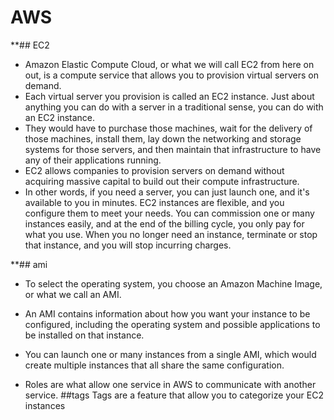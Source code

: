 # AWS
**## EC2

- Amazon Elastic Compute Cloud, or what we will call EC2 from here on out, is a compute service that allows you to provision virtual servers on demand. 
- Each virtual server you provision is called an EC2 instance. Just about anything you can do with a server in a traditional sense, you can do with an EC2 instance. 
- They would have to purchase those machines, wait for the delivery of those machines, install them, lay down the networking and storage systems for those servers, and then maintain that infrastructure to have any of their applications running. 
- EC2 allows companies to provision servers on demand without acquiring massive capital to build out their compute infrastructure.
- In other words, if you need a server, you can just launch one, and it's available to you in minutes. EC2 instances are flexible, and you configure them to meet your needs. You can commission one or many instances easily, and at the end of the billing cycle, you only pay for what you use. When you no longer need an instance, terminate or stop that instance, and you will stop incurring charges. 

**## ami


- To select the operating system, you choose an Amazon Machine Image, or what we call an AMI.
- An AMI contains information about how you want your instance to be configured, including the operating system and possible applications to be installed on that instance.
- You can launch one or many instances from a single AMI, which would create multiple instances that all share the same configuration.

- Roles are what allow one service in AWS to communicate with another service.
##tags
Tags are a feature that allow you to categorize your EC2 instances
